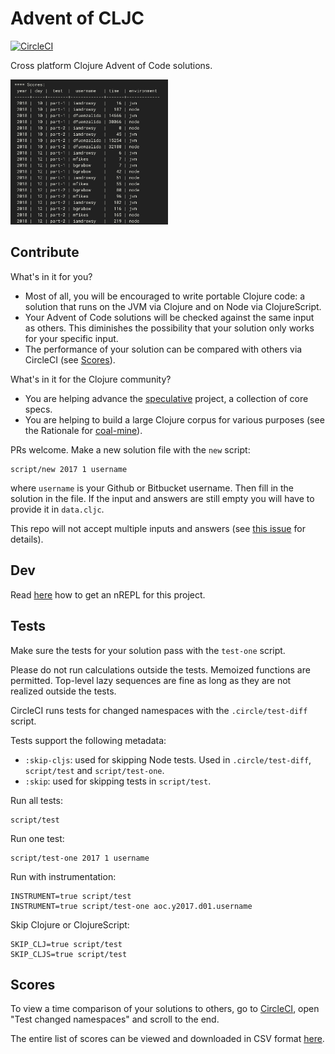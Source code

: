# Advent of CLJC
[![CircleCI](https://circleci.com/gh/borkdude/advent-of-cljc/tree/master.svg?style=svg)](https://circleci.com/gh/borkdude/advent-of-cljc/tree/master)

Cross platform Clojure Advent of Code solutions.

<img src="doc/scores.png" alt="scores" width="50%"/>

## Contribute

What's in it for you?
* Most of all, you will be encouraged to write portable Clojure code: a solution that runs on the JVM via Clojure and on Node via ClojureScript.
* Your Advent of Code solutions will be checked against the same input as others. This diminishes the possibility that your solution only works for your specific input.
* The performance of your solution can be compared with others via CircleCI (see [Scores](#scores)).

What's in it for the Clojure community?
* You are helping advance the [speculative](https://github.com/slipset/speculative) project, a collection of core specs.
* You are helping to build a large Clojure corpus for various purposes (see the Rationale for [coal-mine](https://github.com/mfikes/coal-mine)).

PRs welcome. Make a new solution file with the `new` script:

    script/new 2017 1 username

where `username` is your Github or Bitbucket username. Then fill in the solution in the file. If the input and answers are still empty you will have to provide it in `data.cljc`.

This repo will not accept multiple inputs and answers (see [this issue](https://github.com/borkdude/advent-of-cljc/issues/6) for details).

## Dev

Read [here](https://nrepl.xyz/nrepl/usage/server.html) how to get an nREPL for this project.

## Tests

Make sure the tests for your solution pass with the `test-one` script.

Please do not run calculations outside the tests. Memoized functions are permitted. Top-level lazy sequences are fine as long as they are not realized outside the tests.

CircleCI runs tests for changed namespaces with the `.circle/test-diff` script.

Tests support the following metadata:

 - `:skip-cljs`: used for skipping Node tests. Used in `.circle/test-diff`,
   `script/test` and `script/test-one`.
 - `:skip`: used for skipping tests in `script/test`.

Run all tests:

    script/test

Run one test:

    script/test-one 2017 1 username
    
Run with instrumentation:

    INSTRUMENT=true script/test
    INSTRUMENT=true script/test-one aoc.y2017.d01.username

Skip Clojure or ClojureScript:

    SKIP_CLJ=true script/test
    SKIP_CLJS=true script/test

## Scores

To view a time comparison of your solutions to others, go to
[CircleCI](https://circleci.com/gh/borkdude/advent-of-cljc/tree/master), open
"Test changed namespaces" and scroll to the end.

The entire list of scores can be viewed and downloaded in CSV format
[here](https://gist.github.com/borkdude/d7f42d4110e8a330d1d70f9242b14496).
